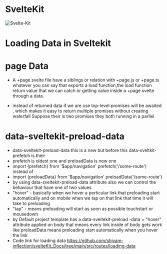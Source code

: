 # SvelteKit
![Svelte-Kit](https://upload.wikimedia.org/wikipedia/commons/9/9b/Svelte-kit-horizontal.svg)

# Loading Data in Sveltekit

# page Data
- A +page.svelte file have a siblings or relation with +page.js or +page.ts whatever you can say that exports a load function,the load function return value that we can catch or getting value inside a +page.svelte through a data.

- instead of returned data if we are use top-level promises will be awaited , which makes it easy to return multiple promises without creating waterfall Suppose their is two promises they both running in a parllel

# data-sveltekit-preload-data
- data-sveltekit-preload-data this is a new but before this data-sveltkit-prefetch is their
-  prefetch is oldest one and preloadData is new one
-  import {prefetch} from '$app/navigation'      prefetch('/some-route') instead of 
-  import {preloadData}  from '$app/navigation'  preloadData('/some-route')
- by using data-sveltekit-preload-data attribute also we can control the behaviour that have one of two values
-   "hover" - basically when we hover a perticular link that preloading start automatically and on mobile when we tap on that link that time it will take to preloading
-    "tap" - means preloading will start as soon as possible  touchstart or mousedown
-    by Default project template has a data-sveltekit-preload -data = "hover" attribute applied on body that means every link inside of body gets work like preloadData means preloading start automatically when you hover the link
- Code link for loading data https://github.com/shivam-inflection/svelteKit_Docs/tree/main/src/routes/loading-data









